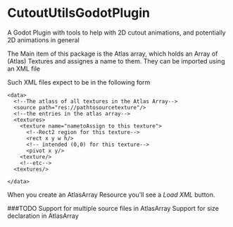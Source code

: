 # CutoutUtilsGodotPlugin
A Godot Plugin with tools to help with 2D cutout animations, and potentially 2D animations in general

The Main item of this package is the Atlas array, which holds an Array of (Atlas) Textures and assignes a name to them.
They can be imported using an XML file

Such XML files expect to be in the following form
```
<data>
  <!--The atlass of all textures in the Atlas Array-->
  <source path="res://pathtosourcetexture"/>
  <!--the entries in the atlas array-->
  <textures>
    <texture name="nametoAssign to this texture">
      <!--Rect2 region for this texture-->
      <rect x y w h/>
      <!-- intended (0,0) for this texture-->
      <pivot x y/>
    <texture/>
    <!--etc-->
  <textures/>

</data>
```
When you create an AtlasArray Resource you'll see a *Load XML* button.


###TODO
Support for multiple source files in AtlasArray
Support for size declaration in AtlasArray
